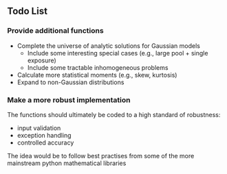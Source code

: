 ## Todo List

### Provide additional functions

* Complete the universe of analytic solutions for Gaussian models
  * Include some interesting special cases (e.g., large pool + single exposure)
  * Include some tractable inhomogeneous problems
* Calculate more statistical moments (e.g., skew, kurtosis)
* Expand to non-Gaussian distributions

### Make a more robust implementation

The functions should ultimately be coded to a high standard of robustness:
* input validation
* exception handling
* controlled accuracy 

The idea would be to follow best practises from some of the more mainstream python mathematical libraries

